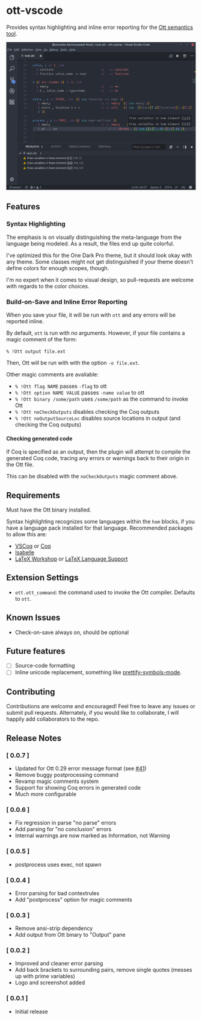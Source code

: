 # ott-vscode

Provides syntax highlighting and inline error reporting 
for the [Ott semantics tool](http://www.cl.cam.ac.uk/~pes20/ott/).

![Screenshot of Ott Extension](./media/screenshot.png)

## Features

### Syntax Highlighting 

The emphasis is on visually distinguishing the meta-language from the language being modeled.
As a result, the files end up quite colorful.

I've optimized this for the One Dark Pro theme, but it should look okay with any theme. Some
classes might not get distinguished if your theme doesn't define colors for enough scopes, though.

I'm no expert when it comes to visual design, so pull-requests are welcome with regards
to the color choices.

### Build-on-Save and Inline Error Reporting

When you save your file, it will be run with `ott` and any errors will be reported inline. 

By default, `ott` is run with no arguments. However, if your file contains a magic comment of the form:

```% !Ott output file.ext``` 

Then, Ott will be run with with the option `-o file.ext`.

Other magic comments are avaliable:

* ```% !Ott flag NAME``` passes `-flag` to ott
* ```% !Ott option NAME VALUE``` passes `-name value` to ott
* ```% !Ott binary /some/path``` uses `/some/path` as the command to invoke Ott
* ```% !Ott noCheckOutputs``` disables checking the Coq outputs  
* ```% !Ott noOutputSourceLoc``` disables source locations in output (and checking the Coq outputs)  

#### Checking generated code
If Coq is specified as an output, then the plugin will attempt to
compile the generated Coq code, tracing any errors or warnings back to
their origin in the Ott file.

This can be disabled with the `noCheckOutputs` magic comment above.

## Requirements

Must have the Ott binary installed.

Syntax highlighting recognizes some languages within the `hom` blocks,
if you have a language pack installed for that language.
Recommended packages to allow this are:

* [VSCoq](https://marketplace.visualstudio.com/items?itemName=siegebell.vscoq) or [Coq](https://marketplace.visualstudio.com/items?itemName=ruoz.coq)
* [Isabelle](https://marketplace.visualstudio.com/items?itemName=makarius.isabelle)
* [LaTeX Workshop](https://marketplace.visualstudio.com/items?itemName=James-Yu.latex-workshop) or [LaTeX Language Support](https://marketplace.visualstudio.com/items?itemName=torn4dom4n.latex-support)

## Extension Settings

* `ott.ott_command`: the command used to invoke the Ott compiler. Defaults to `ott`.


## Known Issues

* Check-on-save always on, should be optional

## Future features

- [ ] Source-code formatting
- [ ] Inline unicode replacement, something like [prettify-symbols-mode](https://marketplace.visualstudio.com/items?itemName=siegebell.prettify-symbols-mode). 

## Contributing

Contributions are welcome and encouraged! Feel free to leave any issues or submit pull requests.
Alternately, if you would like to collaborate, I will happily add collaborators to the repo.

## Release Notes

### [ 0.0.7 ]
- Updated for Ott 0.29 error message format (see [#41](https://github.com/ott-lang/ott/pull/41))
- Remove buggy postprocessing command
- Revamp magic comments system
- Support for showing Coq errors in generated code
- Much more configurable

### [ 0.0.6 ]
- Fix regression in parse "no parse" errors
- Add parsing for "no conclusion" errors
- Internal warnings are now marked as Information, not Warning

### [ 0.0.5 ]
- postprocess uses exec, not spawn 

### [ 0.0.4 ]
- Error parsing for bad contextrules
- Add "postprocess" option for magic comments 

### [ 0.0.3 ]
- Remove ansi-strip dependency
- Add output from Ott binary to "Output" pane 

### [ 0.0.2 ]
- Improved and cleaner error parsing
- Add back brackets to surrounding pairs, remove single quotes (messes up with prime variables)
- Logo and screenshot added

### [ 0.0.1 ]

- Initial release





